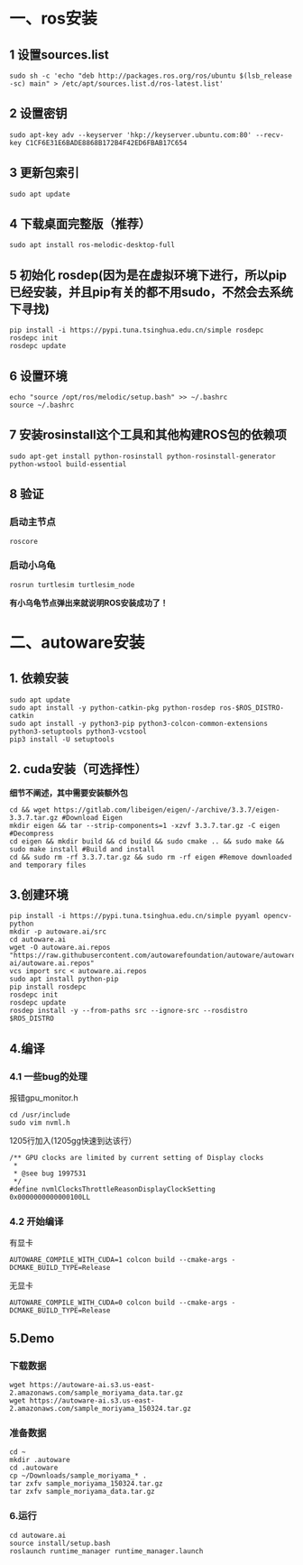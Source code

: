 # 一、ros安装
## 1 设置sources.list
```
sudo sh -c 'echo "deb http://packages.ros.org/ros/ubuntu $(lsb_release -sc) main" > /etc/apt/sources.list.d/ros-latest.list'
```

## 2 设置密钥
```
sudo apt-key adv --keyserver 'hkp://keyserver.ubuntu.com:80' --recv-key C1CF6E31E6BADE8868B172B4F42ED6FBAB17C654
```

## 3 更新包索引
```
sudo apt update
```

## 4 下载桌面完整版（推荐）
```
sudo apt install ros-melodic-desktop-full
```

## 5 初始化 rosdep(因为是在虚拟环境下进行，所以pip已经安装，并且pip有关的都不用sudo，不然会去系统下寻找)
```
pip install -i https://pypi.tuna.tsinghua.edu.cn/simple rosdepc
rosdepc init 
rosdepc update
```

## 6 设置环境
```
echo "source /opt/ros/melodic/setup.bash" >> ~/.bashrc
source ~/.bashrc
```

## 7 安装rosinstall这个工具和其他构建ROS包的依赖项
```
sudo apt-get install python-rosinstall python-rosinstall-generator python-wstool build-essential
```

## 8 验证
### 启动主节点
```
roscore
```
### 启动小乌龟
```
rosrun turtlesim turtlesim_node 
```
**有小乌龟节点弹出来就说明ROS安装成功了！**

# 二、autoware安装
## 1. 依赖安装
```
sudo apt update
sudo apt install -y python-catkin-pkg python-rosdep ros-$ROS_DISTRO-catkin
sudo apt install -y python3-pip python3-colcon-common-extensions python3-setuptools python3-vcstool
pip3 install -U setuptools
```
## 2. cuda安装（可选择性）
**细节不阐述，其中需要安装额外包**
```
cd && wget https://gitlab.com/libeigen/eigen/-/archive/3.3.7/eigen-3.3.7.tar.gz #Download Eigen
mkdir eigen && tar --strip-components=1 -xzvf 3.3.7.tar.gz -C eigen #Decompress
cd eigen && mkdir build && cd build && sudo cmake .. && sudo make && sudo make install #Build and install
cd && sudo rm -rf 3.3.7.tar.gz && sudo rm -rf eigen #Remove downloaded and temporary files
```

## 3.创建环境
```
pip install -i https://pypi.tuna.tsinghua.edu.cn/simple pyyaml opencv-python
mkdir -p autoware.ai/src
cd autoware.ai
wget -O autoware.ai.repos "https://raw.githubusercontent.com/autowarefoundation/autoware/autoware-ai/autoware.ai.repos"
vcs import src < autoware.ai.repos
sudo apt install python-pip
pip install rosdepc
rosdepc init
rosdepc update
rosdep install -y --from-paths src --ignore-src --rosdistro $ROS_DISTRO
```

## 4.编译
### 4.1 一些bug的处理
报错gpu_monitor.h
```
cd /usr/include
sudo vim nvml.h
```
1205行加入(1205gg快速到达该行）
```
/** GPU clocks are limited by current setting of Display clocks
 *
 * @see bug 1997531
 */
#define nvmlClocksThrottleReasonDisplayClockSetting       0x0000000000000100LL
```
### 4.2 开始编译
有显卡
```
AUTOWARE_COMPILE_WITH_CUDA=1 colcon build --cmake-args -DCMAKE_BUILD_TYPE=Release
```
无显卡
```
AUTOWARE_COMPILE_WITH_CUDA=0 colcon build --cmake-args -DCMAKE_BUILD_TYPE=Release
```

## 5.Demo
### 下载数据
```
wget https://autoware-ai.s3.us-east-2.amazonaws.com/sample_moriyama_data.tar.gz
wget https://autoware-ai.s3.us-east-2.amazonaws.com/sample_moriyama_150324.tar.gz
```
### 准备数据
```
cd ~
mkdir .autoware
cd .autoware
cp ~/Downloads/sample_moriyama_* .
tar zxfv sample_moriyama_150324.tar.gz
tar zxfv sample_moriyama_data.tar.gz
```

### 6.运行
```
cd autoware.ai
source install/setup.bash
roslaunch runtime_manager runtime_manager.launch
 ```
